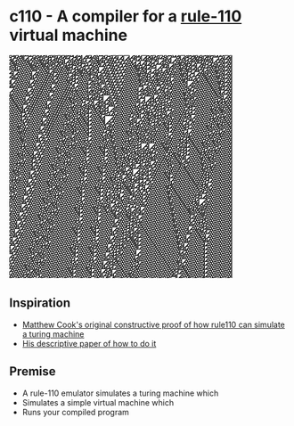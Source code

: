 # c110 - A compiler for a [rule-110](http://mathworld.wolfram.com/Rule110.html) virtual machine

![Evolution from a random initial condition](110.png)

## Inspiration

* [Matthew Cook's original constructive proof of how rule110 can simulate a turing machine](http://www.complex-systems.com/pdf/15-1-1.pdf)
* [His descriptive paper of how to do it](https://arxiv.org/pdf/0906.3248.pdf)

## Premise

* A rule-110 emulator simulates a turing machine which
* Simulates a simple virtual machine which
* Runs your compiled program
